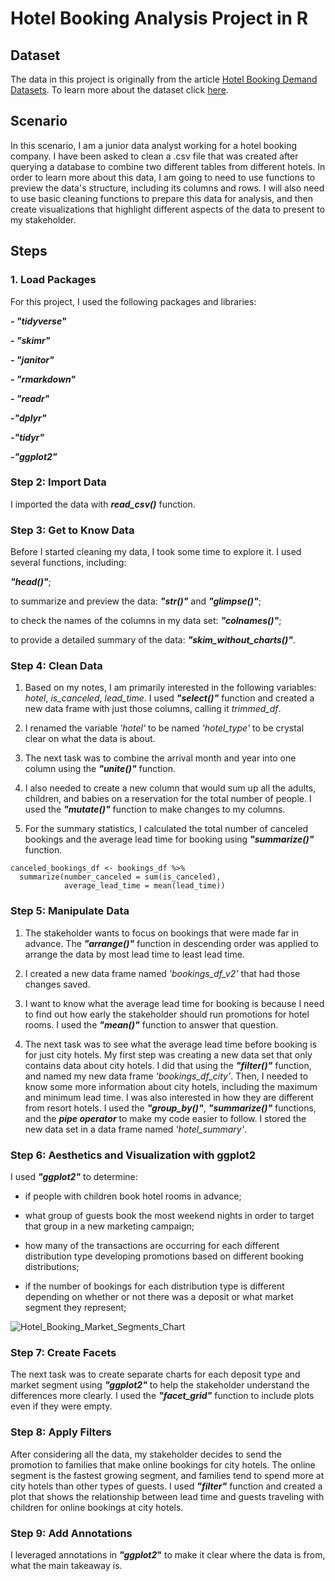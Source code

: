 # **Hotel Booking Analysis Project in R**

## **Dataset**
The data in this project is originally from the article [Hotel Booking Demand Datasets](https://www.sciencedirect.com/science/article/pii/S2352340918315191). To learn more about the dataset click [here](https://www.kaggle.com/jessemostipak/hotel-booking-demand).

## **Scenario**

In this scenario, I am a junior data analyst working for a hotel booking company. I have been asked to clean a .csv file that was created after querying a database to combine two different tables from different hotels. In order to learn more about this data, I am going to need to use functions to preview the data's structure, including its columns and rows. I will also need to use basic cleaning functions to prepare this data for analysis, and then create visualizations that highlight different aspects of the data to present to my stakeholder.

## **Steps**

### **1. Load Packages**

For this project, I used the following packages and libraries:

**_- "tidyverse"_**

**_- "skimr"_**

**_- "janitor"_**

**_- "rmarkdown"_**

**_- "readr"_**

**_-"dplyr"_**

**_-"tidyr"_**

**_-"ggplot2"_**

### **Step 2: Import Data**

I imported the data with **_read_csv()_** function.

### Step 3: Get to Know Data

Before I started cleaning my data, I took some time to explore it. I used several functions, including:

**_"head()"_**; 

to summarize and preview the data: **_"str()"_** and **_"glimpse()"_**;

to check the names of the columns in my data set: **_"colnames()"_**;

to provide a detailed summary of the data: **_"skim_without_charts()"_**.

### Step 4: Clean Data

1) Based on my notes, I am primarily interested in the following variables: *hotel*, *is_canceled*, *lead_time*. I used **_"select()"_** function and created a new data frame with just those columns, calling it _trimmed_df_.

2) I renamed the variable *'hotel'* to be named *'hotel_type'* to be crystal clear on what the data is about.

3) The next task was to combine the arrival month and year into one column using the **_"unite()"_** function.

4) I also needed to create a new column that would sum up all the adults, children, and babies on a reservation for the total number of people. I used the **_"mutate()"_** function to make changes to my columns.

5) For the summary statistics, I calculated the total number of canceled bookings and the average lead time for booking using **_"summarize()"_** function.

```
canceled_bookings_df <- bookings_df %>%
  summarize(number_canceled = sum(is_canceled),
            average_lead_time = mean(lead_time))
```

### Step 5: Manipulate Data

1) The stakeholder wants to focus on bookings that were made far in advance. The **_"arrange()"_** function in descending order was applied to arrange the data by most lead time to least lead time.

2) I created a new data frame named *'bookings_df_v2'* that had those changes saved.

3) I want to know what the average lead time for booking is because I need to find out how early the stakeholder should run promotions for hotel rooms. I used the **_"mean()"_** function to answer that question.

4) The next task was to see what the average lead time before booking is for just city hotels. My first step was creating a new data set that only contains data about city hotels. I did that using the **_"filter()"_** function, and named my new data frame *'bookings_df_city'*. Then, I needed to know some more information about city hotels, including the maximum and minimum lead time. I was also interested in how they are different from resort hotels. I used the **_"group_by()"_**, **_"summarize()"_** functions, and the **_pipe operator_** to make my code easier to follow. I stored the new data set in a data frame named *'hotel_summary'*.

### Step 6: Aesthetics and Visualization with ggplot2

I used **_"ggplot2"_** to determine:

- if people with children book hotel rooms in advance;
  
- what group of guests book the most weekend nights in order to target that group in a new marketing campaign;
  
- how many of the transactions are occurring for each different distribution type developing promotions based on different booking distributions;
  
- if the number of bookings for each distribution type is different depending on whether or not there was a deposit or what market segment they represent;

![Hotel_Booking_Market_Segments_Chart](https://github.com/user-attachments/assets/e830a562-5de0-486c-8140-38eb54157b7d)

  
### Step 7: Create Facets

The next task was to create separate charts for each deposit type and market segment using **_"ggplot2"_** to help the stakeholder understand the differences more clearly. I used the **_"facet_grid"_** function to include plots even if they were empty.

### Step 8: Apply Filters

After considering all the data, my stakeholder decides to send the promotion to families that make online bookings for city hotels. The online segment is the fastest growing segment, and families tend to spend more at city hotels than other types of guests. I used **_"filter"_** function and created a plot that shows the relationship between lead time and guests traveling with children for online bookings at city hotels.

### Step 9: Add Annotations

I leveraged annotations in **_"ggplot2_"** to make it clear where the data is from, what the main takeaway is.


























